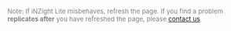 


<font size = "2" color = "grey">

Note: If iNZight Lite misbehaves, refresh the page. If you find a problem <b>replicates after</b> you have refreshed the page,
please <a href="mailto:inzightlite_support@stat.auckland.ac.nz">contact us</a>.


</font>

